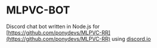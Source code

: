 # MLPVC-BOT

Discord chat bot written in Node.js for [https://github.com/ponydevs/MLPVC-RR](https://github.com/ponydevs/MLPVC-RR) using [discord.io](https://www.npmjs.com/package/discord.io)
